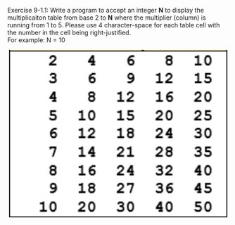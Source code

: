Exercise 9-1.1: Write a program to accept an integer __N__ 
to display the multiplicaiton table from base 2 to __N__
where the multiplier (column) is running from 1 to 5. Please use 4 character-space for each table cell with the number in the cell being right-justified.
<br>
For example: N = 10

![Example](Lecture09-Nested/Exercise/Image/9-1.1.png)
